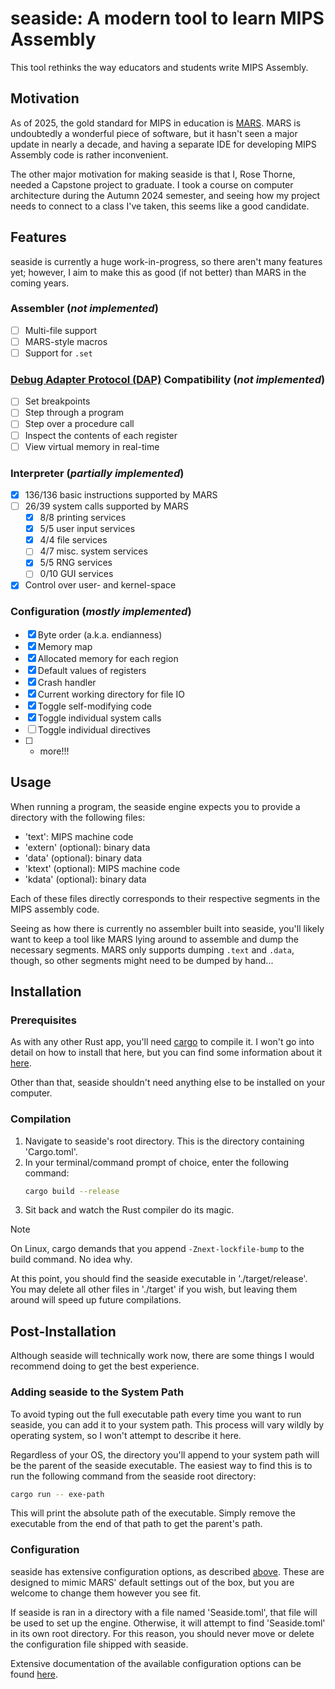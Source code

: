 # seaside: A modern tool to learn MIPS Assembly

This tool rethinks the way educators and students write MIPS Assembly.

## Motivation

As of 2025, the gold standard for MIPS in education is [MARS](https://github.com/gon1332/mars). MARS is undoubtedly a wonderful piece of software, but it hasn't seen a major update in nearly a decade, and having a separate IDE for developing MIPS Assembly code is rather inconvenient.

The other major motivation for making seaside is that I, Rose Thorne, needed a Capstone project to graduate. I took a course on computer architecture during the Autumn 2024 semester, and seeing how my project needs to connect to a class I've taken, this seems like a good candidate.

## Features

seaside is currently a huge work-in-progress, so there aren't many features yet; however, I aim to make this as good (if not better) than MARS in the coming years.

### Assembler (*not implemented*)

- [ ] Multi-file support
- [ ] MARS-style macros
- [ ] Support for `.set`

### [Debug Adapter Protocol (DAP)](https://microsoft.github.io/debug-adapter-protocol/) Compatibility (*not implemented*)

- [ ] Set breakpoints
- [ ] Step through a program
- [ ] Step over a procedure call
- [ ] Inspect the contents of each register
- [ ] View virtual memory in real-time

### Interpreter (*partially implemented*)

- [X] 136/136 basic instructions supported by MARS
- [ ] 26/39 system calls supported by MARS
  - [X] 8/8 printing services
  - [X] 5/5 user input services
  - [X] 4/4 file services
  - [ ] 4/7 misc. system services
  - [X] 5/5 RNG services
  - [ ] 0/10 GUI services
- [X] Control over user- and kernel-space

### Configuration (*mostly implemented*)

- [X] Byte order (a.k.a. endianness)
- [X] Memory map
- [X] Allocated memory for each region
- [X] Default values of registers
- [X] Crash handler
- [X] Current working directory for file IO
- [X] Toggle self-modifying code
- [X] Toggle individual system calls
- [ ] Toggle individual directives
- [ ] + more!!!

## Usage

When running a program, the seaside engine expects you to provide a directory with the following files:

- 'text': MIPS machine code
- 'extern' (optional): binary data
- 'data' (optional): binary data
- 'ktext' (optional): MIPS machine code
- 'kdata' (optional): binary data

Each of these files directly corresponds to their respective segments in the MIPS assembly code.

Seeing as how there is currently no assembler built into seaside, you'll likely want to keep a tool like MARS lying around to assemble and dump the necessary segments. MARS only supports dumping `.text` and `.data`, though, so other segments might need to be dumped by hand...

## Installation

### Prerequisites

As with any other Rust app, you'll need [cargo](https://doc.rust-lang.org/cargo/) to compile it. I won't go into detail on how to install that here, but you can find some information about it [here](https://doc.rust-lang.org/cargo/getting-started/installation.html).

Other than that, seaside shouldn't need anything else to be installed on your computer.

### Compilation

1. Navigate to seaside's root directory. This is the directory containing 'Cargo.toml'.
2. In your terminal/command prompt of choice, enter the following command:
    ```bash
    cargo build --release
    ```
3. Sit back and watch the Rust compiler do its magic.

> [!NOTE]
> On Linux, cargo demands that you append `-Znext-lockfile-bump` to the build command. No idea why.

At this point, you should find the seaside executable in './target/release'. You may delete all other files in './target' if you wish, but leaving them around will speed up future compilations.

## Post-Installation

Although seaside will technically work now, there are some things I would recommend doing to get the best experience.

### Adding seaside to the System Path

To avoid typing out the full executable path every time you want to run seaside, you can add it to your system path. This process will vary wildly by operating system, so I won't attempt to describe it here.

Regardless of your OS, the directory you'll append to your system path will be the parent of the seaside executable. The easiest way to find this is to run the following command from the seaside root directory:

```bash
cargo run -- exe-path
```

This will print the absolute path of the executable. Simply remove the executable from the end of that path to get the parent's path.

### Configuration

seaside has extensive configuration options, as described [above](#configuration-mostly-implemented). These are designed to mimic MARS' default settings out of the box, but you are welcome to change them however you see fit.

If seaside is ran in a directory with a file named 'Seaside.toml', that file will be used to set up the engine. Otherwise, it will attempt to find 'Seaside.toml' in its own root directory. For this reason, you should never move or delete the configuration file shipped with seaside.

Extensive documentation of the available configuration options can be found [here](https://github.com/RosieTheGhostie/seaside/wiki/Configuration-Manual).
